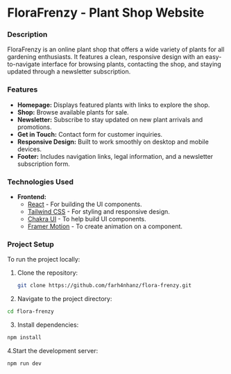 # FloraFrenzy - Plant Shop Website

### Description

FloraFrenzy is an online plant shop that offers a wide variety of plants for all gardening enthusiasts. It features a clean, responsive design with an easy-to-navigate interface for browsing plants, contacting the shop, and staying updated through a newsletter subscription.

### Features

- **Homepage:** Displays featured plants with links to explore the shop.
- **Shop:** Browse available plants for sale.
- **Newsletter:** Subscribe to stay updated on new plant arrivals and promotions.
- **Get in Touch:** Contact form for customer inquiries.
- **Responsive Design:** Built to work smoothly on desktop and mobile devices.
- **Footer:** Includes navigation links, legal information, and a newsletter subscription form.

### Technologies Used

- **Frontend:**
  - [React](https://reactjs.org/) - For building the UI components.
  - [Tailwind CSS](https://tailwindcss.com/) - For styling and responsive design.
  - [Chakra UI](https://v2.chakra-ui.com/) - To help build UI components.
  - [Framer Motion](https://www.framer.com/) - To create animation on a component.

### Project Setup

To run the project locally:

1. Clone the repository:

   ```bash
   git clone https://github.com/farh4nhanz/flora-frenzy.git
   ```

2. Navigate to the project directory:

```bash
cd flora-frenzy
```

3. Install dependencies:

```bash
npm install
```

4.Start the development server:

```bash
npm run dev
```
